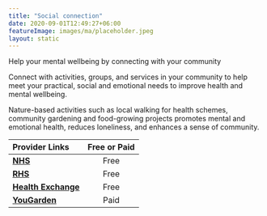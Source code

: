 ```yaml
---
title: "Social connection"
date: 2020-09-01T12:49:27+06:00
featureImage: images/ma/placeholder.jpeg
layout: static
---
```


Help your mental wellbeing by connecting with your community

Connect with activities, groups, and services in your community to help meet your practical, social and emotional needs to improve health and mental wellbeing.

Nature-based activities such as local walking for health schemes, community gardening and food-growing projects promotes mental and emotional health, reduces loneliness, and enhances a sense of community.

| Provider Links      | Free or Paid  |  
| :-----------          | :--------------:      |  
| [**NHS**](https://www.england.nhs.uk/personalisedcare/social-prescribing/) | Free  | 
| [**RHS**](https://www.rhs.org.uk/advice/health-and-wellbeing/articles/social-prescribing) | Free  | 
| [**Health Exchange**](https://socialprescribing.healthexchange.org.uk/) | Free  | 
| [**YouGarden**](https://www.awin1.com/cread.php?awinmid=5686&awinaffid=1198638&ued=https%3A%2F%2Fwww.yougarden.com) | Paid | 
  

<br/><br/>






